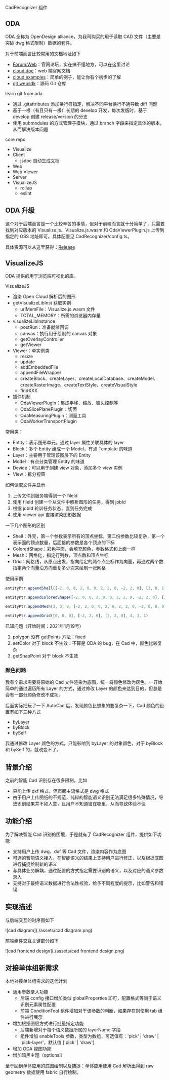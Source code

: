 CadRecognizer 组件

## ODA
ODA 全称为 OpenDesign alliance，为我司购买的用于读取 CAD 文件（主要是突破 dwg 格式限制）数据的套件。

对于前端而言比较常用的文档地址如下
* [Forum:Web](https://forum.opendesign.com/forumdisplay.php?45-Web)：官网论坛，实在搞不懂地方，可以在这里讨论
* [cloud doc](https://cloud.opendesign.com/docs/index.html#/overview)：web 端官网文档
* [cloud examples](https://cloud.opendesign.com/docs//examples.html)：简单的例子，能让你有个初步的了解
* [git websdk](https://gitlab.opendesign.com/oda/websdk)：源码 Git 仓库

learn git from oda
* 通过 .gitattributes 添加换行符指定，解决不同平台换行不通导致 diff 问题
* 基于一根（有且只有一根）长期的 develop 开发，每次发版时，基于 develop 创建 release/version 的分支
* 使用 submodules 的方式管理子模块，通过 branch 字段来指定具体的版本，从而解决版本问题

core repo
* Visualize
* Client
  * jsdoc 自动生成文档
* Web
* Web Viewer
* Server
* VisualizeJS
  * rollup
  * eslint

## ODA 升级
这个对于后端而言是一个比较辛苦的事情，但对于前端而言就十分简单了，只需要找到对应版本的 Visualize.js、Visualize.js.wasm 和 OdaViewerPlugin.js 上传到指定的 OSS 地址即可。具体配置见 CadRecognizer/config.ts。

具体资源可以从这里获得：[Release](https://www.opendesign.com/odoutgoing/Releases)

## VisualizeJS
ODA 提供的用于浏览端可视化的库。

VisualizeJS
* 渲染 Open Cloud 解析后的图形
* getVisualizeLibInst 获取实例
  * urlMemFile：Visualize.js.wasm 文件
  * TOTAL_MEMORY：所需的浏览器内存量
* visualizeLibInstance
  * postRun：准备就绪回调
  * canvas：执行用于绘制的 canvas 对象
  * getOverlayController
  * getViewer
* Viewer：单实例类
  * resize
  * update
  * addEmbeddedFile
  * appendFileWrapper
  * createBlock、createLayer、createLocalDatabase、createModel、createRasterImage、createTextStyle、createVisualStyle
  * findXXX
* 插件机制
  * OdaViewerPlugin：集成平移、缩放、镜头控制等
  * OdaSlicePlanePlugin：切面
  * OdaMeasuringPlugin：测量工具
  * OdaWorkerTransportPlugin

常用类：
* Entity：表示图形单元，通过 layer 属性关联具体的 layer
* Block：多个 Entity 组成一个 Model，有点 Template 的味道
* Layer：主要用于管理该图层下的 Entity
* Model：有点分类管理 Entity 的味道
* Device：可以用于创建 view 对象，添加多个 view 实例
* View：拆分视窗

如何读取文件并显示
1. 上传文件到服务端得到一个 fileId
2. 使用 fileId 创建一个从文件中解析图形的任务，得到 jobId
3. 根据 jobId 轮训任务状态，直到任务完成
4. 使用 viewer api 直接渲染图形数据

一下几个图形的区别
* Shell：外壳，第一个参数表示所有的顶点坐标，第二份参数比较复杂，第一个表示面的顶点数量，后面接的参数是各个顶点的下标
* ColoredShape：彩色平面，会填充颜色，参数格式和上面一样
* Mesh：网格化，指定行列数，顶点数和顶点坐标
* Grid：网格线，从原点出发，指向给定的两个点坐标作为向量，再通过两个数指定两个向量沿方向重复多少次来绘制一张网格

使用示例
```js
entityPtr.appendShell([-2, 0, 0, 2, 0, 0, 2, 2, 0, -2, 2, 0], [3, 0, 1, 2, 3, 2, 3, 0])

entityPtr.appendColoredShape([-2, 0, 0, 2, 0, 0, 2, 2, 0, -2, 2, 0], [3, 0, 1, 2, 3, 2, 3, 0])

entityPtr.appendMesh(3, 3, 9, [-2, 2, 0, 0, 2, 0, 2, 2, 0, -2, 0, 0, 0, 0, 0, 2, 0, 0, -2, -2, 0, 0, -2, 0, 2, -2, 0])

entityPtr.appendGrid([0, 0, 0], [-2, 2, 0], [2, 2, 0], 4, 3, 1)
```

已知问题（开始时间：2021年1月19号）
1. polygon 没有 getPoints 方法：fixed
2. setColor 对于 block 不生效：不算是 ODA 的 bug，在 Cad 中，颜色比较复杂
3. getSnapPoint 对于 block 不生效

### 颜色问题
我有个需求需要将原始的 Cad 文件渲染为底图，统一将颜色修改为灰色。一开始简单的通过遍历所有 Layer 的方式，通过修改 Layer 的颜色来达到目的，但总是会有一部分颜色修改不成功。

后面实际把玩了一下 AutoCad 后，发现颜色比想象的要复杂一下，Cad 颜色的设置有如下三种方式
* byLayer
* byBlock
* bySelf

我通过修改 Layer 颜色的方式，只能影响到 byLayer 的对象颜色，对于 byBlock 和 bySelf 的，就改变不了。

## 背景介绍
之前的智能 Cad 识别存在很多限制，比如
* 只能上传 dxf 格式，但市面主流格式是 dwg 格式
* 由于用户上传图纸的不规范，纯粹的智能语义识别无法满足很多特殊情况，导致识别结果并不如人意，且用户不知道错在哪里，从而导致体验不佳

## 功能介绍
为了解决智能 Cad 识别的困境，于是就有了 CadRecognizer 组件，提供如下功能
* 支持用户上传 dwg、dxf 等 Cad 文件，渲染内容作为底图
* 可选的智能语义接入，在智能语义的结果上支持用户进行修正，以及根据底图进行捕捉绘制新的语义
* 与具体业务解耦，通过配置的方式指定需要识别的语义，以及对应的语义参数录入
* 支持对于最终语义数据进行合法性校验，给予不同程度的提示，比如警告和错误

## 实现描述
与后端交互的时序图如下

![cad diagram](./assets/cad diagram.png)

前端组件交互关键部分如下

![cad frontend design](./assets/cad frontend design.png)

## 对接单体组新需求
本地对接单体组需求的迭代计划
* 通用参数录入功能
  * 后端 config 接口增加类似 globalProperties 即可，配置格式等同于语义识别元素属性配置
  * 前端 ConditionTool 组件增加对于该参数的判断，如果存在则使用 tab 组件进行展示
* 增加根据图层方式进行批量指定功能
  * 后端新增对于每个语义数据所属的 layerName 字段
  * 组件增加 enableTools 参数，类型为数组，可选值有：'pick' | 'draw' | 'pick-layer'，默认值 ['pick' | 'draw']
* 增加 ODA 视图功能
* 增加暗黑主题（optional）

至于回到单体应用的底图绘制以及捕捉：单体应用使用 Cad 解析出得到 raw geometry 数据使用 fabric 自行绘制。